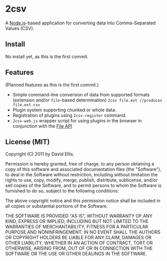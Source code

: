 # 2csv

A [Node.js](nodejs.org)-based application for converting data into Comma-Separated Values (CSV).

## Install

No install yet, as this is the first commit.

## Features

(Planned features as this is the first commit.)

* Simple command-line conversion of data from supported formats (extension and/or ``file``-based determination) ``2csv file.ext //produces file.ext.csv``
* Plugin system supporting chunked or whole data.
* Registration of plugins using ``2csv-register`` command.
* ``2csv-web.js`` wrapper script for using plugins in the browser in conjunction with the [File API](w3.org/TR/FileAPI)

## License (MIT)

Copyright (C) 2011 by David Ellis.

Permission is hereby granted, free of charge, to any person obtaining a copy
of this software and associated documentation files (the "Software"), to deal
in the Software without restriction, including without limitation the rights
to use, copy, modify, merge, publish, distribute, sublicense, and/or sell
copies of the Software, and to permit persons to whom the Software is
furnished to do so, subject to the following conditions:

The above copyright notice and this permission notice shall be included in
all copies or substantial portions of the Software.

THE SOFTWARE IS PROVIDED "AS IS", WITHOUT WARRANTY OF ANY KIND, EXPRESS OR
IMPLIED, INCLUDING BUT NOT LIMITED TO THE WARRANTIES OF MERCHANTABILITY,
FITNESS FOR A PARTICULAR PURPOSE AND NONINFRINGEMENT. IN NO EVENT SHALL THE
AUTHORS OR COPYRIGHT HOLDERS BE LIABLE FOR ANY CLAIM, DAMAGES OR OTHER
LIABILITY, WHETHER IN AN ACTION OF CONTRACT, TORT OR OTHERWISE, ARISING FROM,
OUT OF OR IN CONNECTION WITH THE SOFTWARE OR THE USE OR OTHER DEALINGS IN
THE SOFTWARE.
